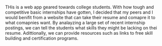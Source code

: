 THis is a web app geared towards college students. 
With how tough and competitive basic internships have gotten, I decided that my peers and I would benifit from a website that can take their resume and comapre it to what comapnies want. 
By analayzing a large set of recent internship postings, we can tell the students what skills they might be lacking on thei resume. 
Adittionally, we can provide resources such as links to free skill building and certification programs.